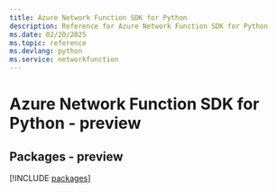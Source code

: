 ```yaml
---
title: Azure Network Function SDK for Python
description: Reference for Azure Network Function SDK for Python
ms.date: 02/20/2025
ms.topic: reference
ms.devlang: python
ms.service: networkfunction
---
```

# Azure Network Function SDK for Python - preview
## Packages - preview
[!INCLUDE [packages](network-function-index.md)]